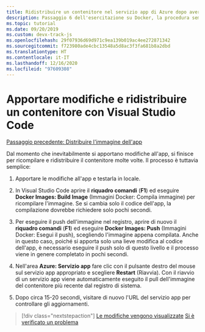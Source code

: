 ```yaml
---
title: Ridistribuire un contenitore nel servizio app di Azure dopo aver apportato modifiche in Visual Studio Code
description: Passaggio 6 dell'esercitazione su Docker, la procedura semplice per ricompilare e ridistribuire un'immagine del contenitore.
ms.topic: tutorial
ms.date: 09/20/2019
ms.custom: devx-track-js
ms.openlocfilehash: 29f07936d69d971c9ea139b019ac4ee272871342
ms.sourcegitcommit: f723980ade4cbc13548a5d8ac3f3fa681b8a2dbd
ms.translationtype: HT
ms.contentlocale: it-IT
ms.lasthandoff: 12/16/2020
ms.locfileid: "97609308"
---
```

# <a name="make-changes-and-redeploy-a-container-using-visual-studio-code"></a>Apportare modifiche e ridistribuire un contenitore con Visual Studio Code

[Passaggio precedente: Distribuire l'immagine dell'app](tutorial-vscode-docker-node-05.md)

Dal momento che inevitabilmente si apportano modifiche all'app, si finisce per ricompilare e ridistribuire il contenitore molte volte. Il processo è tuttavia semplice:

1. Apportare le modifiche all'app e testarla in locale.

1. In Visual Studio Code aprire il **riquadro comandi** (**F1**) ed eseguire **Docker Images: Build Image** (Immagini Docker: Compila immagine) per ricompilare l'immagine. Se si cambia solo il codice dell'app, la compilazione dovrebbe richiedere solo pochi secondi.

1. Per eseguire il push dell'immagine nel registro, aprire di nuovo il **riquadro comandi** (**F1**) ed eseguire **Docker Images: Push** (Immagini Docker: Esegui il push), scegliendo l'immagine appena compilata. Anche in questo caso, poiché si apporta solo una lieve modifica al codice dell'app, è necessario eseguire il push solo di questo livello e il processo viene in genere completato in pochi secondi.

1. Nell'area **Azure: Servizio app** fare clic con il pulsante destro del mouse sul servizio app appropriato e scegliere **Restart** (Riavvia). Con il riavvio di un servizio app viene automaticamente eseguito il pull dell'immagine del contenitore più recente dal registro di sistema.

1. Dopo circa 15-20 secondi, visitare di nuovo l'URL del servizio app per controllare gli aggiornamenti.

> [!div class="nextstepaction"]
> [Le modifiche vengono visualizzate](tutorial-vscode-docker-node-07.md) [Si è verificato un problema](https://www.research.net/r/PWZWZ52?tutorial=node-deployment-docker-extension&step=deploy-changes)
